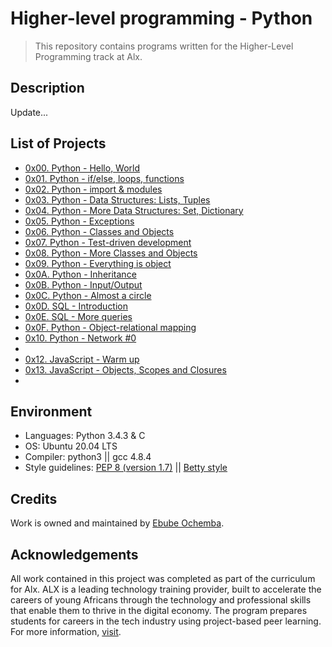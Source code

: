 # Higher-level programming - Python

> This repository contains programs written for the Higher-Level Programming track at Alx.

## Description

Update...

## List of Projects

- [0x00. Python - Hello, World](https://github.com/Ebube-Ochemba/alx-higher_level_programming/tree/master/0x00-python-hello_world)
- [0x01. Python - if/else, loops, functions](https://github.com/Ebube-Ochemba/alx-higher_level_programming/tree/master/0x01-python-if_else_loops_functions)
- [0x02. Python - import & modules](https://github.com/Ebube-Ochemba/alx-higher_level_programming/tree/master/0x02-python-import_modules)
- [0x03. Python - Data Structures: Lists, Tuples](https://github.com/Ebube-Ochemba/alx-higher_level_programming/tree/master/0x03-python-data_structures)
- [0x04. Python - More Data Structures: Set, Dictionary](https://github.com/Ebube-Ochemba/alx-higher_level_programming/tree/master/0x04-python-more_data_structures)
- [0x05. Python - Exceptions](https://github.com/Ebube-Ochemba/alx-higher_level_programming/tree/master/0x05-python-exceptions)
- [0x06. Python - Classes and Objects](https://github.com/Ebube-Ochemba/alx-higher_level_programming/tree/master/0x06-python-classes)
- [0x07. Python - Test-driven development](https://github.com/Ebube-Ochemba/alx-higher_level_programming/tree/master/0x07-python-test_driven_development)
- [0x08. Python - More Classes and Objects](https://github.com/Ebube-Ochemba/alx-higher_level_programming/tree/master/0x08-python-more_classes)
- [0x09. Python - Everything is object](https://github.com/Ebube-Ochemba/alx-higher_level_programming/tree/master/0x09-python-everything_is_object)
- [0x0A. Python - Inheritance](https://github.com/Ebube-Ochemba/alx-higher_level_programming/tree/master/0x0A-python-inheritance)
- [0x0B. Python - Input/Output](https://github.com/Ebube-Ochemba/alx-higher_level_programming/tree/master/0x0B-python-input_output)
- [0x0C. Python - Almost a circle](https://github.com/Ebube-Ochemba/alx-higher_level_programming/tree/master/0x0C-python-almost_a_circle)
- [0x0D. SQL - Introduction](https://github.com/Ebube-Ochemba/alx-higher_level_programming/tree/master/0x0D-SQL_introduction)
- [0x0E. SQL - More queries](https://github.com/Ebube-Ochemba/alx-higher_level_programming/tree/master/0x0E-SQL_more_queries)
- [0x0F. Python - Object-relational mapping](https://github.com/Ebube-Ochemba/alx-higher_level_programming/tree/master/0x0F-python-object_relational_mapping)
- [0x10. Python - Network #0](https://github.com/Ebube-Ochemba/alx-higher_level_programming/tree/master/0x10-python-network_0)
- [](https://github.com/Ebube-Ochemba/alx-higher_level_programming/tree/master/)
- [0x12. JavaScript - Warm up](https://github.com/Ebube-Ochemba/alx-higher_level_programming/tree/master/0x12-javascript-warm_up)
- [0x13. JavaScript - Objects, Scopes and Closures](https://github.com/Ebube-Ochemba/alx-higher_level_programming/tree/master/0x13-javascript_objects_scopes_closures)
- [](https://github.com/Ebube-Ochemba/alx-higher_level_programming/tree/master/)

## Environment

- Languages: Python 3.4.3 & C
- OS: Ubuntu 20.04 LTS
- Compiler: python3 ||  gcc 4.8.4
- Style guidelines: [PEP 8 (version 1.7)](https://peps.python.org/pep-0008/) || [Betty style](https://github.com/holbertonschool/Betty/wiki)

## Credits

Work is owned and maintained by [Ebube Ochemba](https://twitter.com/ebube116).

## Acknowledgements

All work contained in this project was completed as part of the curriculum for Alx. ALX is a leading technology training provider, built to accelerate the careers of young Africans through the technology and professional skills that enable them to thrive in the digital economy. The program prepares students for careers in the tech industry using project-based peer learning. For more information, [visit](https://www.alxafrica.com/).
